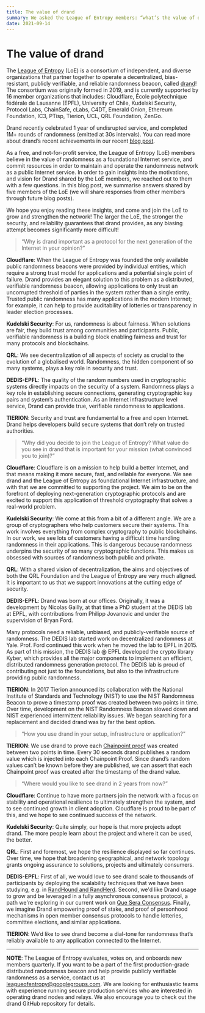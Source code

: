 ```yaml
---
title: The value of drand
summary: We asked the League of Entropy members: “what’s the value of drand for you, and why do you support it?” Check out what they said!
date: 2021-09-14
---
```


# The value of drand

The [League of Entropy](https://leagueofentropy.com/) (LoE) is a consortium of independent, and diverse organizations that partner together to operate a  decentralized, bias-resistant, publicly verifiable, and reliable randomness beacon, called [drand](https://drand.love)! The consortium was originally formed in 2019, and is currently supported by 16 member organizations that includes: Cloudflare, École polytechnique fédérale de Lausanne (EPFL), University of Chile, Kudelski Security, Protocol Labs, ChainSafe, cLabs, C4DT, Emerald Onion, Ethereum Foundation, IC3, PTisp, Tierion, UCL, QRL Foundation, ZenGo.

Drand recently celebrated 1 year of undisrupted service, and completed 1M+ rounds of randomness (emitted at 30s intervals). You can read more about drand’s recent achievements in our recent [blog post](​​https://drand.love/blog/2021/08/10/drand-celebrates-one-year-as-a-randomness-service/).

As a free, and not-for-profit service, the League of Entropy (LoE) members believe in the value of randomness as a foundational Internet service, and commit resources in order to maintain and operate the randomness network as a public Internet service. In order to gain insights into the motivations, and vision for Drand shared by the LoE members, we  reached out to them with a few questions. In this blog post, we summarise answers shared by five members of the LoE (we will share responses from other members through future blog posts).

We hope you enjoy reading these insights, and come and join the LoE to grow and strengthen the network! The larger the LoE, the stronger the security,  and reliability guarantees that drand provides, as any biasing attempt becomes significantly more difficult!

> “Why is drand important as a protocol for the next generation of the Internet in your opinion?”

**Cloudflare**: When the League of Entropy was founded the only available public randomness beacons were provided by individual entities, which require a strong trust model for applications and a potential single point of failure. Drand provides an elegant solution to this problem as a distributed, verifiable randomness beacon, allowing applications to only trust an uncorrupted threshold of parties in the system rather than a single entity. Trusted public randomness has many applications in the modern Internet; for example, it can help to provide auditability of lotteries or transparency in leader election processes.

**Kudelski Security**: For us, randomness is about fairness. When solutions are fair, they build trust among communities and participants. Public, verifiable randomness is a building block enabling fairness and trust for many protocols and blockchains.

**QRL**: We see decentralization of all aspects of society as crucial to the evolution of a globalised world.  Randomness, the hidden component of so many systems, plays a key role in security and trust.

**DEDIS-EPFL**: The quality of the random numbers used in cryptographic systems directly impacts on the security of a system. Randomness plays a key role in establishing secure connections, generating cryptographic key pairs and system’s authentication. As an Internet infrastructure level service, Drand can provide true, verifiable randomness to applications. 

**TIERION**: Security and trust are fundamental to a free and open Internet. Drand helps developers build secure systems that don’t rely on trusted authorities. 

> “Why did you decide to join the League of Entropy? What value do you see in drand that is important for your mission (what convinced you to join)?”

**Cloudflare**: Cloudflare is on a mission to help build a better Internet, and that means making it more secure, fast, and reliable for everyone. We see drand and the League of Entropy as foundational Internet infrastructure, and with that we are committed to supporting the project. We aim to be on the forefront of deploying next-generation cryptographic protocols and are excited to support this application of threshold cryptography that solves a real-world problem.

**Kudelski Security**: We come at this from a bit of a different angle. We are a group of cryptographers who help customers secure their systems. This work involves everything from complex cryptography to public blockchains. In our work, we see lots of customers having a difficult time handling randomness in their applications. This is dangerous because randomness underpins the security of so many cryptographic functions. This makes us obsessed with sources of randomness both public and private.

**QRL**: With a shared vision of decentralization, the aims and objectives of both the QRL Foundation and the League of Entropy are very much aligned.  It is important to us that we support innovations at the cutting edge of security.

**DEDIS-EPFL**: Drand was born at our offices. Originally, it was a development by Nicolas Gailly, at that time a PhD student at the DEDIS lab at EPFL, with contributions from Philipp Jovanovic and under the supervision of Bryan Ford. 

Many protocols need a reliable, unbiased, and publicly-verifiable source of randomness. The DEDIS lab started work on decentralized randomness at Yale. Prof. Ford continued this work when he moved the lab to EPFL in 2015. As part of this mission, the DEDIS lab @ EPFL developed the crypto library Kyber, which provides all the major components to implement an efficient, distributed randomness generation protocol. The DEDIS lab is proud of contributing not just to the foundations, but also to the infrastructure providing public randomness.

**TIERION**: In 2017 Tierion announced its collaboration with the National Institute of Standards and Technology (NIST) to use the NIST Randomness Beacon to prove a timestamp proof was created between two points in time. Over time, development on the NIST Randomness Beacon slowed down and NIST experienced intermittent reliability issues. We began searching for a replacement and decided drand was by far the best option. 

> “How you use drand in your setup, infrastructure or application?”

**TIERION**: We use drand to prove each [Chainpoint proof](https://tierion.com/chainpoint) was created between two points in time. Every 30 seconds drand publishes a random value which is injected into each Chainpoint Proof. Since drand’s random values can’t be known before they are published, we can assert that each Chainpoint proof was created after the timestamp of the drand value. 

> “Where would you like to see drand in 2 years from now?”

**Cloudflare**: Continue to have more partners join the network with a focus on stability and operational resilience to ultimately strengthen the system, and to see continued growth in client adoption. Cloudflare is proud to be part of this, and we hope to see continued success of the network.

**Kudelski Security**: Quite simply, our hope is that more projects adopt drand. The more people learn about the project and where it can be used, the better.

**QRL**: First and foremost, we hope the resilience displayed so far continues. Over time, we hope that broadening geographical, and network topology grants ongoing assurance to solutions, projects and ultimately consumers.

**DEDIS-EPFL**: First of all, we would love to see drand scale to thousands of participants by deploying the scalability techniques that we have been studying, e.g. in [RandHound and RandHerd](https://eprint.iacr.org/2016/1067.pdf). Second, we'd like Drand usage to grow and be leveraged in a fully asynchronous consensus protocol, a path we're exploring in our current work on [Que Sera Consensus](​​https://arxiv.org/abs/2003.02291). Finally, we imagine Drand empowering proof of stake, and proof of personhood mechanisms in open member consensus protocols to handle lotteries, committee elections, and similar applications. 

**TIERION**: We’d like to see drand become a dial-tone for randomness that’s reliably available to any application connected to the Internet.

---

**NOTE**: The League of Entropy evaluates, votes on, and onboards new members quarterly. If you want to be a part of the first production-grade distributed randomness beacon and help provide publicly verifiable randomness as a service, contact us at leagueofentropy@googlegroups.com. We are looking for enthusiastic teams with experience running secure production services who are interested in operating drand nodes and relays. We also encourage you to check out the drand GitHub repository for details.
